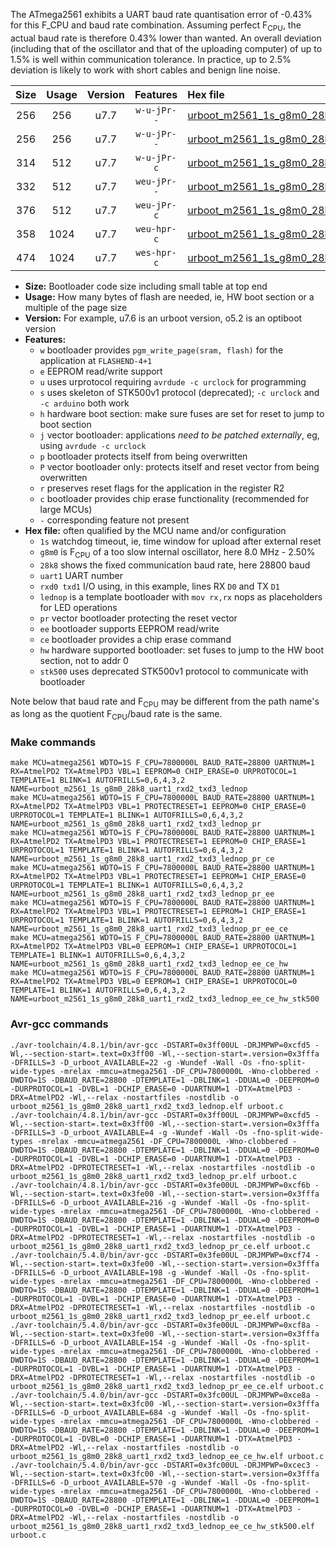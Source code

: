 The ATmega2561 exhibits a UART baud rate quantisation error of -0.43% for this F_CPU and baud rate combination. Assuming perfect F<sub>CPU</sub>, the actual baud rate is therefore 0.43% lower than wanted. An overall deviation (including that of the oscillator and that of the uploading computer) of up to 1.5% is well within communication tolerance. In practice, up to 2.5% deviation is likely to work with short cables and benign line noise.

|Size|Usage|Version|Features|Hex file|
|:-:|:-:|:-:|:-:|:--|
|256|256|u7.7|`w-u-jPr--`|[urboot_m2561_1s_g8m0_28k8_uart1_rxd2_txd3_lednop.hex](https://raw.githubusercontent.com/stefanrueger/urboot.hex/main/mcus/atmega2561/watchdog_1_s/internal_oscillator_g-2.50%25/%2B8m000000_hz/%2B%2B28k8_baud/uart1_rxd2_txd3/lednop/urboot_m2561_1s_g8m0_28k8_uart1_rxd2_txd3_lednop.hex)|
|256|256|u7.7|`w-u-jPr--`|[urboot_m2561_1s_g8m0_28k8_uart1_rxd2_txd3_lednop_pr.hex](https://raw.githubusercontent.com/stefanrueger/urboot.hex/main/mcus/atmega2561/watchdog_1_s/internal_oscillator_g-2.50%25/%2B8m000000_hz/%2B%2B28k8_baud/uart1_rxd2_txd3/lednop/urboot_m2561_1s_g8m0_28k8_uart1_rxd2_txd3_lednop_pr.hex)|
|314|512|u7.7|`w-u-jPr-c`|[urboot_m2561_1s_g8m0_28k8_uart1_rxd2_txd3_lednop_pr_ce.hex](https://raw.githubusercontent.com/stefanrueger/urboot.hex/main/mcus/atmega2561/watchdog_1_s/internal_oscillator_g-2.50%25/%2B8m000000_hz/%2B%2B28k8_baud/uart1_rxd2_txd3/lednop/urboot_m2561_1s_g8m0_28k8_uart1_rxd2_txd3_lednop_pr_ce.hex)|
|332|512|u7.7|`weu-jPr--`|[urboot_m2561_1s_g8m0_28k8_uart1_rxd2_txd3_lednop_pr_ee.hex](https://raw.githubusercontent.com/stefanrueger/urboot.hex/main/mcus/atmega2561/watchdog_1_s/internal_oscillator_g-2.50%25/%2B8m000000_hz/%2B%2B28k8_baud/uart1_rxd2_txd3/lednop/urboot_m2561_1s_g8m0_28k8_uart1_rxd2_txd3_lednop_pr_ee.hex)|
|376|512|u7.7|`weu-jPr-c`|[urboot_m2561_1s_g8m0_28k8_uart1_rxd2_txd3_lednop_pr_ee_ce.hex](https://raw.githubusercontent.com/stefanrueger/urboot.hex/main/mcus/atmega2561/watchdog_1_s/internal_oscillator_g-2.50%25/%2B8m000000_hz/%2B%2B28k8_baud/uart1_rxd2_txd3/lednop/urboot_m2561_1s_g8m0_28k8_uart1_rxd2_txd3_lednop_pr_ee_ce.hex)|
|358|1024|u7.7|`weu-hpr-c`|[urboot_m2561_1s_g8m0_28k8_uart1_rxd2_txd3_lednop_ee_ce_hw.hex](https://raw.githubusercontent.com/stefanrueger/urboot.hex/main/mcus/atmega2561/watchdog_1_s/internal_oscillator_g-2.50%25/%2B8m000000_hz/%2B%2B28k8_baud/uart1_rxd2_txd3/lednop/urboot_m2561_1s_g8m0_28k8_uart1_rxd2_txd3_lednop_ee_ce_hw.hex)|
|474|1024|u7.7|`wes-hpr-c`|[urboot_m2561_1s_g8m0_28k8_uart1_rxd2_txd3_lednop_ee_ce_hw_stk500.hex](https://raw.githubusercontent.com/stefanrueger/urboot.hex/main/mcus/atmega2561/watchdog_1_s/internal_oscillator_g-2.50%25/%2B8m000000_hz/%2B%2B28k8_baud/uart1_rxd2_txd3/lednop/urboot_m2561_1s_g8m0_28k8_uart1_rxd2_txd3_lednop_ee_ce_hw_stk500.hex)|

- **Size:** Bootloader code size including small table at top end
- **Usage:** How many bytes of flash are needed, ie, HW boot section or a multiple of the page size
- **Version:** For example, u7.6 is an urboot version, o5.2 is an optiboot version
- **Features:**
  + `w` bootloader provides `pgm_write_page(sram, flash)` for the application at `FLASHEND-4+1`
  + `e` EEPROM read/write support
  + `u` uses urprotocol requiring `avrdude -c urclock` for programming
  + `s` uses skeleton of STK500v1 protocol (deprecated); `-c urclock` and `-c arduino` both work
  + `h` hardware boot section: make sure fuses are set for reset to jump to boot section
  + `j` vector bootloader: applications *need to be patched externally*, eg, using `avrdude -c urclock`
  + `p` bootloader protects itself from being overwritten
  + `P` vector bootloader only: protects itself and reset vector from being overwritten
  + `r` preserves reset flags for the application in the register R2
  + `c` bootloader provides chip erase functionality (recommended for large MCUs)
  + `-` corresponding feature not present
- **Hex file:** often qualified by the MCU name and/or configuration
  + `1s` watchdog timeout, ie, time window for upload after external reset
  + `g8m0` is F<sub>CPU</sub> of a too slow internal oscillator, here 8.0 MHz - 2.50%
  + `28k8` shows the fixed communication baud rate, here 28800 baud
  + `uart1` UART number
  + `rxd0 txd1` I/O using, in this example, lines RX `D0` and TX `D1`
  + `lednop` is a template bootloader with `mov rx,rx` nops as placeholders for LED operations
  + `pr` vector bootloader protecting the reset vector
  + `ee` bootloader supports EEPROM read/write
  + `ce` bootloader provides a chip erase command
  + `hw` hardware supported bootloader: set fuses to jump to the HW boot section, not to addr 0
  + `stk500` uses deprecated STK500v1 protocol to communicate with bootloader


Note below that baud rate and F<sub>CPU</sub> may be different from the path name's as long as the quotient F<sub>CPU</sub>/baud rate is the same.

### Make commands
```
make MCU=atmega2561 WDTO=1S F_CPU=7800000L BAUD_RATE=28800 UARTNUM=1 RX=AtmelPD2 TX=AtmelPD3 VBL=1 EEPROM=0 CHIP_ERASE=0 URPROTOCOL=1 TEMPLATE=1 BLINK=1 AUTOFRILLS=0,6,4,3,2 NAME=urboot_m2561_1s_g8m0_28k8_uart1_rxd2_txd3_lednop
make MCU=atmega2561 WDTO=1S F_CPU=7800000L BAUD_RATE=28800 UARTNUM=1 RX=AtmelPD2 TX=AtmelPD3 VBL=1 PROTECTRESET=1 EEPROM=0 CHIP_ERASE=0 URPROTOCOL=1 TEMPLATE=1 BLINK=1 AUTOFRILLS=0,6,4,3,2 NAME=urboot_m2561_1s_g8m0_28k8_uart1_rxd2_txd3_lednop_pr
make MCU=atmega2561 WDTO=1S F_CPU=7800000L BAUD_RATE=28800 UARTNUM=1 RX=AtmelPD2 TX=AtmelPD3 VBL=1 PROTECTRESET=1 EEPROM=0 CHIP_ERASE=1 URPROTOCOL=1 TEMPLATE=1 BLINK=1 AUTOFRILLS=0,6,4,3,2 NAME=urboot_m2561_1s_g8m0_28k8_uart1_rxd2_txd3_lednop_pr_ce
make MCU=atmega2561 WDTO=1S F_CPU=7800000L BAUD_RATE=28800 UARTNUM=1 RX=AtmelPD2 TX=AtmelPD3 VBL=1 PROTECTRESET=1 EEPROM=1 CHIP_ERASE=0 URPROTOCOL=1 TEMPLATE=1 BLINK=1 AUTOFRILLS=0,6,4,3,2 NAME=urboot_m2561_1s_g8m0_28k8_uart1_rxd2_txd3_lednop_pr_ee
make MCU=atmega2561 WDTO=1S F_CPU=7800000L BAUD_RATE=28800 UARTNUM=1 RX=AtmelPD2 TX=AtmelPD3 VBL=1 PROTECTRESET=1 EEPROM=1 CHIP_ERASE=1 URPROTOCOL=1 TEMPLATE=1 BLINK=1 AUTOFRILLS=0,6,4,3,2 NAME=urboot_m2561_1s_g8m0_28k8_uart1_rxd2_txd3_lednop_pr_ee_ce
make MCU=atmega2561 WDTO=1S F_CPU=7800000L BAUD_RATE=28800 UARTNUM=1 RX=AtmelPD2 TX=AtmelPD3 VBL=0 EEPROM=1 CHIP_ERASE=1 URPROTOCOL=1 TEMPLATE=1 BLINK=1 AUTOFRILLS=0,6,4,3,2 NAME=urboot_m2561_1s_g8m0_28k8_uart1_rxd2_txd3_lednop_ee_ce_hw
make MCU=atmega2561 WDTO=1S F_CPU=7800000L BAUD_RATE=28800 UARTNUM=1 RX=AtmelPD2 TX=AtmelPD3 VBL=0 EEPROM=1 CHIP_ERASE=1 URPROTOCOL=0 TEMPLATE=1 BLINK=1 AUTOFRILLS=0,6,4,3,2 NAME=urboot_m2561_1s_g8m0_28k8_uart1_rxd2_txd3_lednop_ee_ce_hw_stk500
```

### Avr-gcc commands
```
./avr-toolchain/4.8.1/bin/avr-gcc -DSTART=0x3ff00UL -DRJMPWP=0xcfd5 -Wl,--section-start=.text=0x3ff00 -Wl,--section-start=.version=0x3fffa -DFRILLS=3 -D_urboot_AVAILABLE=22 -g -Wundef -Wall -Os -fno-split-wide-types -mrelax -mmcu=atmega2561 -DF_CPU=7800000L -Wno-clobbered -DWDTO=1S -DBAUD_RATE=28800 -DTEMPLATE=1 -DBLINK=1 -DDUAL=0 -DEEPROM=0 -DURPROTOCOL=1 -DVBL=1 -DCHIP_ERASE=0 -DUARTNUM=1 -DTX=AtmelPD3 -DRX=AtmelPD2 -Wl,--relax -nostartfiles -nostdlib -o urboot_m2561_1s_g8m0_28k8_uart1_rxd2_txd3_lednop.elf urboot.c
./avr-toolchain/4.8.1/bin/avr-gcc -DSTART=0x3ff00UL -DRJMPWP=0xcfd5 -Wl,--section-start=.text=0x3ff00 -Wl,--section-start=.version=0x3fffa -DFRILLS=3 -D_urboot_AVAILABLE=4 -g -Wundef -Wall -Os -fno-split-wide-types -mrelax -mmcu=atmega2561 -DF_CPU=7800000L -Wno-clobbered -DWDTO=1S -DBAUD_RATE=28800 -DTEMPLATE=1 -DBLINK=1 -DDUAL=0 -DEEPROM=0 -DURPROTOCOL=1 -DVBL=1 -DCHIP_ERASE=0 -DUARTNUM=1 -DTX=AtmelPD3 -DRX=AtmelPD2 -DPROTECTRESET=1 -Wl,--relax -nostartfiles -nostdlib -o urboot_m2561_1s_g8m0_28k8_uart1_rxd2_txd3_lednop_pr.elf urboot.c
./avr-toolchain/4.8.1/bin/avr-gcc -DSTART=0x3fe00UL -DRJMPWP=0xcf6b -Wl,--section-start=.text=0x3fe00 -Wl,--section-start=.version=0x3fffa -DFRILLS=6 -D_urboot_AVAILABLE=216 -g -Wundef -Wall -Os -fno-split-wide-types -mrelax -mmcu=atmega2561 -DF_CPU=7800000L -Wno-clobbered -DWDTO=1S -DBAUD_RATE=28800 -DTEMPLATE=1 -DBLINK=1 -DDUAL=0 -DEEPROM=0 -DURPROTOCOL=1 -DVBL=1 -DCHIP_ERASE=1 -DUARTNUM=1 -DTX=AtmelPD3 -DRX=AtmelPD2 -DPROTECTRESET=1 -Wl,--relax -nostartfiles -nostdlib -o urboot_m2561_1s_g8m0_28k8_uart1_rxd2_txd3_lednop_pr_ce.elf urboot.c
./avr-toolchain/5.4.0/bin/avr-gcc -DSTART=0x3fe00UL -DRJMPWP=0xcf74 -Wl,--section-start=.text=0x3fe00 -Wl,--section-start=.version=0x3fffa -DFRILLS=6 -D_urboot_AVAILABLE=198 -g -Wundef -Wall -Os -fno-split-wide-types -mrelax -mmcu=atmega2561 -DF_CPU=7800000L -Wno-clobbered -DWDTO=1S -DBAUD_RATE=28800 -DTEMPLATE=1 -DBLINK=1 -DDUAL=0 -DEEPROM=1 -DURPROTOCOL=1 -DVBL=1 -DCHIP_ERASE=0 -DUARTNUM=1 -DTX=AtmelPD3 -DRX=AtmelPD2 -DPROTECTRESET=1 -Wl,--relax -nostartfiles -nostdlib -o urboot_m2561_1s_g8m0_28k8_uart1_rxd2_txd3_lednop_pr_ee.elf urboot.c
./avr-toolchain/5.4.0/bin/avr-gcc -DSTART=0x3fe00UL -DRJMPWP=0xcf8a -Wl,--section-start=.text=0x3fe00 -Wl,--section-start=.version=0x3fffa -DFRILLS=6 -D_urboot_AVAILABLE=154 -g -Wundef -Wall -Os -fno-split-wide-types -mrelax -mmcu=atmega2561 -DF_CPU=7800000L -Wno-clobbered -DWDTO=1S -DBAUD_RATE=28800 -DTEMPLATE=1 -DBLINK=1 -DDUAL=0 -DEEPROM=1 -DURPROTOCOL=1 -DVBL=1 -DCHIP_ERASE=1 -DUARTNUM=1 -DTX=AtmelPD3 -DRX=AtmelPD2 -DPROTECTRESET=1 -Wl,--relax -nostartfiles -nostdlib -o urboot_m2561_1s_g8m0_28k8_uart1_rxd2_txd3_lednop_pr_ee_ce.elf urboot.c
./avr-toolchain/5.4.0/bin/avr-gcc -DSTART=0x3fc00UL -DRJMPWP=0xce8a -Wl,--section-start=.text=0x3fc00 -Wl,--section-start=.version=0x3fffa -DFRILLS=6 -D_urboot_AVAILABLE=684 -g -Wundef -Wall -Os -fno-split-wide-types -mrelax -mmcu=atmega2561 -DF_CPU=7800000L -Wno-clobbered -DWDTO=1S -DBAUD_RATE=28800 -DTEMPLATE=1 -DBLINK=1 -DDUAL=0 -DEEPROM=1 -DURPROTOCOL=1 -DVBL=0 -DCHIP_ERASE=1 -DUARTNUM=1 -DTX=AtmelPD3 -DRX=AtmelPD2 -Wl,--relax -nostartfiles -nostdlib -o urboot_m2561_1s_g8m0_28k8_uart1_rxd2_txd3_lednop_ee_ce_hw.elf urboot.c
./avr-toolchain/5.4.0/bin/avr-gcc -DSTART=0x3fc00UL -DRJMPWP=0xcec3 -Wl,--section-start=.text=0x3fc00 -Wl,--section-start=.version=0x3fffa -DFRILLS=6 -D_urboot_AVAILABLE=570 -g -Wundef -Wall -Os -fno-split-wide-types -mrelax -mmcu=atmega2561 -DF_CPU=7800000L -Wno-clobbered -DWDTO=1S -DBAUD_RATE=28800 -DTEMPLATE=1 -DBLINK=1 -DDUAL=0 -DEEPROM=1 -DURPROTOCOL=0 -DVBL=0 -DCHIP_ERASE=1 -DUARTNUM=1 -DTX=AtmelPD3 -DRX=AtmelPD2 -Wl,--relax -nostartfiles -nostdlib -o urboot_m2561_1s_g8m0_28k8_uart1_rxd2_txd3_lednop_ee_ce_hw_stk500.elf urboot.c
```

